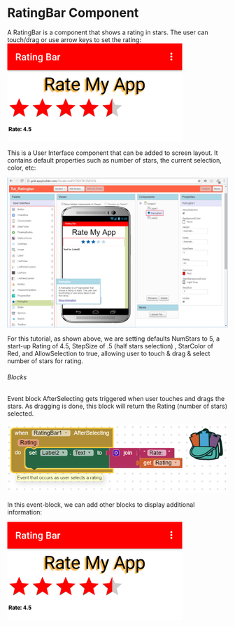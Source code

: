 # RatingBar Component

 A RatingBar is a component that shows a rating in stars. The user can touch/drag or use arrow keys to set the rating:![](/assets/tutRatingbar1.png)

This is a User Interface component that can be added to screen layout. It contains default properties such as number of stars, the current selection, color, etc:

![](/assets/tutRatingBar2.png)

For this tutorial, as shown above, we are setting defaults NumStars to 5, a start-up Rating of 4.5, StepSize of .5 \(half stars selection\) , StarColor of Red, and  AllowSelection to true, allowing user to touch & drag & select number of stars for rating.

###### Blocks

Event block AfterSelecting gets triggered when user touches and drags the stars. As dragging is done, this block will return the Rating \(number of stars\) selected. 

![](/assets/tutRatingBar3.png)

In this event-block, we can add other blocks to display additional information:

![](/assets/tutRatingbar1.png)



